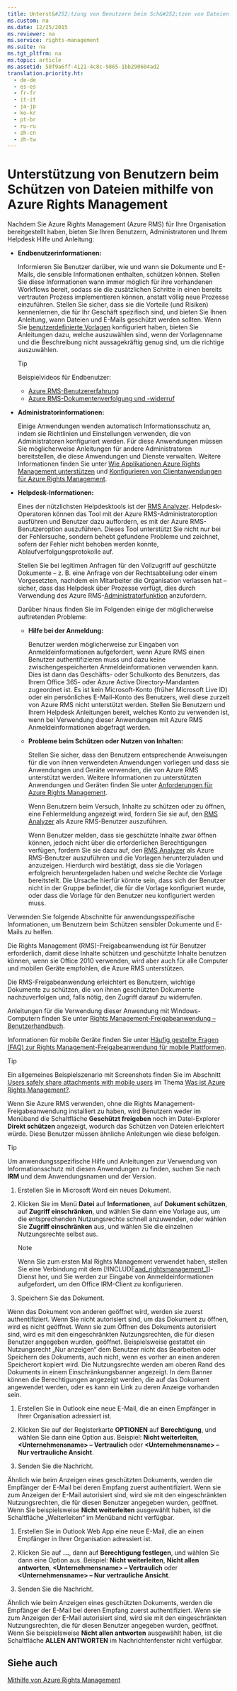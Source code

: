 ```yaml
---
title: Unterst&#252;tzung von Benutzern beim Sch&#252;tzen von Dateien mithilfe von Azure Rights Management
ms.custom: na
ms.date: 12/25/2015
ms.reviewer: na
ms.service: rights-management
ms.suite: na
ms.tgt_pltfrm: na
ms.topic: article
ms.assetid: 58f9a6ff-4121-4c8c-9865-1bb290604ad2
translation.priority.ht: 
  - de-de
  - es-es
  - fr-fr
  - it-it
  - ja-jp
  - ko-kr
  - pt-br
  - ru-ru
  - zh-cn
  - zh-tw
---
```

# Unterst&#252;tzung von Benutzern beim Sch&#252;tzen von Dateien mithilfe von Azure Rights Management
Nachdem Sie Azure Rights Management (Azure RMS) für Ihre Organisation bereitgestellt haben, bieten Sie Ihren Benutzern, Administratoren und Ihrem Helpdesk Hilfe und Anleitung:

- **Endbenutzerinformationen:**

   Informieren Sie Benutzer darüber, wie und wann sie Dokumente und E-Mails, die sensible Informationen enthalten, schützen können. Stellen Sie diese Informationen wann immer möglich für ihre vorhandenen Workflows bereit, sodass sie die zusätzlichen Schritte in einen bereits vertrauten Prozess implementieren können, anstatt völlig neue Prozesse einzuführen. Stellen Sie sicher, dass sie die Vorteile (und Risiken) kennenlernen, die für Ihr Geschäft spezifisch sind, und bieten Sie Ihnen Anleitung, wann Dateien und E-Mails geschützt werden sollten. Wenn Sie [benutzerdefinierte Vorlagen](http://technet.microsoft.com/library/dn642472.aspx) konfiguriert haben, bieten Sie Anleitungen dazu, welche auszuwählen sind, wenn der Vorlagenname und die Beschreibung nicht aussagekräftig genug sind, um die richtige auszuwählen.

   > [!TIP]
   >    Beispielvideos für Endbenutzer:
   > 
   >    - [Azure RMS-Benutzererfahrung](http://channel9.msdn.com/Series/Information-Protection/Azure-RMS-user-experience)
   >    - [Azure RMS-Dokumentenverfolgung und -widerruf](http://channel9.msdn.com/Series/Information-Protection/Azure-RMS-Document-Tracking-and-Revocation)

- **Administratorinformationen:**

   Einige Anwendungen wenden automatisch Informationsschutz an, indem sie Richtlinien und Einstellungen verwenden, die von Administratoren konfiguriert werden. Für diese Anwendungen müssen Sie möglicherweise Anleitungen für andere Administratoren bereitstellen, die diese Anwendungen und Dienste verwalten. Weitere Informationen finden Sie unter [Wie Applikationen Azure Rights Management unterstützen](../../ems/AADRightsMgmt/How-Applications-Support-Azure-Rights-Management.md) und [Konfigurieren von Clientanwendungen für Azure Rights Management](../../ems/AADRightsMgmt/Configuring-Applications-for-Azure-Rights-Management.md).

- **Helpdesk-Informationen:**

   Eines der nützlichsten Helpdesktools ist der [RMS Analyzer](https://www.microsoft.com/en-us/download/details.aspx?id=46437).   Helpdesk-Operatoren können das Tool mit der Azure RMS-Administratoroption ausführen und Benutzer dazu auffordern, es mit der Azure RMS-Benutzeroption auszuführen. Dieses Tool unterstützt Sie nicht nur bei der Fehlersuche, sondern behebt gefundene Probleme und zeichnet, sofern der Fehler nicht behoben werden konnte, Ablaufverfolgungsprotokolle auf.

   Stellen Sie bei legitimen Anfragen für den Vollzugriff auf geschützte Dokumente – z. B. eine Anfrage von der Rechtsabteilung oder einem Vorgesetzten, nachdem ein Mitarbeiter die Organisation verlassen hat – sicher, dass das Helpdesk über Prozesse verfügt, dies durch Verwendung des Azure RMS-[Administratorfunktion](https://technet.microsoft.com/en-us/library/mt147272.aspx) anzufordern.

   Darüber hinaus finden Sie im Folgenden einige der möglicherweise auftretenden Probleme:

   - **Hilfe bei der Anmeldung:**

      Benutzer werden möglicherweise zur Eingaben von Anmeldeinformationen aufgefordert, wenn Azure RMS einen Benutzer authentifizieren muss und dazu keine zwischengespeicherten Anmeldeinformationen verwenden kann. Dies ist dann das Geschäfts- oder Schulkonto des Benutzers, das Ihrem Office 365- oder Azure Active Directory-Mandanten zugeordnet ist. Es ist kein Microsoft-Konto (früher Microsoft Live ID) oder ein persönliches E-Mail-Konto des Benutzers, weil diese zurzeit von Azure RMS nicht unterstützt werden. Stellen Sie Benutzern und Ihrem Helpdesk Anleitungen bereit, welches Konto zu verwenden ist, wenn bei Verwendung dieser Anwendungen mit Azure RMS Anmeldeinformationen abgefragt werden.

   - **Probleme beim Schützen oder Nutzen von Inhalten:**

      Stellen Sie sicher, dass den Benutzern entsprechende Anweisungen für die von ihnen verwendeten Anwendungen vorliegen und dass sie Anwendungen und Geräte verwenden, die von Azure RMS unterstützt werden. Weitere Informationen zu unterstützten Anwendungen und Geräten finden Sie unter [Anforderungen für Azure Rights Management](../../ems/AADRightsMgmt/Requirements-for-Azure-Rights-Management.md).

      Wenn Benutzern beim Versuch, Inhalte zu schützen oder zu öffnen, eine Fehlermeldung angezeigt wird, fordern Sie sie auf, den [RMS Analyzer](https://www.microsoft.com/en-us/download/details.aspx?id=46437) als Azure RMS-Benutzer auszuführen.

      Wenn Benutzer melden, dass sie geschützte Inhalte zwar öffnen können, jedoch nicht über die erforderlichen Berechtigungen verfügen, fordern Sie sie dazu auf, den [RMS Analyzer](https://www.microsoft.com/en-us/download/details.aspx?id=46437) als Azure RMS-Benutzer auszuführen und die Vorlagen herunterzuladen und anzuzeigen. Hierdurch wird bestätigt, dass sie die Vorlagen erfolgreich heruntergeladen haben und welche Rechte die Vorlage bereitstellt. Die Ursache hierfür könnte sein, dass sich der Benutzer nicht in der Gruppe befindet, die für die Vorlage konfiguriert wurde, oder dass die Vorlage für den Benutzer neu konfiguriert werden muss.

Verwenden Sie folgende Abschnitte für anwendungsspezifische Informationen, um Benutzern beim Schützen sensibler Dokumente und E-Mails zu helfen.

Die Rights Management (RMS)-Freigabeanwendung ist für Benutzer erforderlich, damit diese Inhalte schützen und geschützte Inhalte benutzen können, wenn sie Office 2010 verwenden, wird aber auch für alle Computer und mobilen Geräte empfohlen, die Azure RMS unterstützen.

Die RMS-Freigabeanwendung erleichtert es Benutzern, wichtige Dokumente zu schützen, die von ihnen geschützten Dokumente nachzuverfolgen und, falls nötig, den Zugriff darauf zu widerrufen.

Anleitungen für die Verwendung dieser Anwendung mit Windows-Computern finden Sie unter [Rights Management-Freigabeanwendung – Benutzerhandbuch](http://technet.microsoft.com/library/dn339006.aspx).

Informationen für mobile Geräte finden Sie unter [Häufig gestellte Fragen (FAQ) zur Rights Management-Freigabeanwendung für mobile Plattformen](http://technet.microsoft.com/dn451248).

> [!TIP]
> Ein allgemeines Beispielszenario mit Screenshots finden Sie im Abschnitt [Users safely share attachments with mobile users](../../ems/AADRightsMgmt/What-is-Azure-Rights-Management-.md#BKMK_Example_SharingApp) im Thema [Was ist Azure Rights Management?](../../ems/AADRightsMgmt/What-is-Azure-Rights-Management-.md).

Wenn Sie Azure RMS verwenden, ohne die Rights Management-Freigabeanwendung installiert zu haben, wird Benutzern weder im Menüband die Schaltfläche **Geschützt freigeben** noch im Datei-Explorer **Direkt schützen** angezeigt, wodurch das Schützen von Dateien erleichtert würde. Diese Benutzer müssen ähnliche Anleitungen wie diese befolgen.

> [!TIP]
> Um anwendungsspezifische Hilfe und Anleitungen zur Verwendung von Informationsschutz mit diesen Anwendungen zu finden, suchen Sie nach **IRM** und dem Anwendungsnamen und der Version.

1. Erstellen Sie in Microsoft Word ein neues Dokument.

2. Klicken Sie im Menü **Datei** auf **Informationen**, auf **Dokument schützen**, auf **Zugriff einschränken**, und wählen Sie dann eine Vorlage aus, um die entsprechenden Nutzungsrechte schnell anzuwenden, oder wählen Sie **Zugriff einschränken** aus, und wählen Sie die einzelnen Nutzungsrechte selbst aus.

   > [!NOTE]
   >    Wenn Sie zum ersten Mal Rights Management verwendet haben, stellen Sie eine Verbindung mit dem [!INCLUDE[aad_rightsmanagement_1](../../ems/AADRightsMgmt/includes/aad_rightsmanagement_1_md.md)]-Dienst her, und Sie werden zur Eingabe von Anmeldeinformationen aufgefordert, um den Office IRM-Client zu konfigurieren.

3. Speichern Sie das Dokument.

Wenn das Dokument von anderen geöffnet wird, werden sie zuerst authentifiziert. Wenn Sie nicht autorisiert sind, um das Dokument zu öffnen, wird es nicht geöffnet. Wenn sie zum Öffnen des Dokuments autorisiert sind, wird es mit den eingeschränkten Nutzungsrechten, die für diesen Benutzer angegeben wurden, geöffnet. Beispielsweise gestattet ein Nutzungsrecht „Nur anzeigen“ dem Benutzer nicht das Bearbeiten oder Speichern des Dokuments, auch nicht, wenn es vorher an einen anderen Speicherort kopiert wird. Die Nutzungsrechte werden am oberen Rand des Dokuments in einem Einschränkungsbanner angezeigt. In dem Banner können die Berechtigungen angezeigt werden, die auf das Dokument angewendet werden, oder es kann ein Link zu deren Anzeige vorhanden sein.

1. Erstellen Sie in Outlook eine neue E-Mail, die an einen Empfänger in Ihrer Organisation adressiert ist.

2. Klicken Sie auf der Registerkarte **OPTIONEN** auf **Berechtigung**, und wählen Sie dann eine Option aus. Beispiel: **Nicht weiterleiten**, **&lt;Unternehmensname&gt; – Vertraulich** oder **&lt;Unternehmensname&gt; – Nur vertrauliche Ansicht**.

3. Senden Sie die Nachricht.

Ähnlich wie beim Anzeigen eines geschützten Dokuments, werden die Empfänger der E-Mail bei deren Empfang zuerst authentifiziert. Wenn sie zum Anzeigen der E-Mail autorisiert sind, wird sie mit den eingeschränkten Nutzungsrechten, die für diesen Benutzer angegeben wurden, geöffnet. Wenn Sie beispielsweise **Nicht weiterleiten** ausgewählt haben, ist die Schaltfläche „Weiterleiten“ im Menüband nicht verfügbar.

1. Erstellen Sie in Outlook Web App eine neue E-Mail, die an einen Empfänger in Ihrer Organisation adressiert ist.

2. Klicken Sie auf **...**, dann auf **Berechtigung festlegen**, und wählen Sie dann eine Option aus. Beispiel: **Nicht weiterleiten**, **Nicht allen antworten**, **&lt;Unternehmensname&gt; – Vertraulich** oder **&lt;Unternehmensname&gt; – Nur vertrauliche Ansicht**.

3. Senden Sie die Nachricht.

Ähnlich wie beim Anzeigen eines geschützten Dokuments, werden die Empfänger der E-Mail bei deren Empfang zuerst authentifiziert. Wenn sie zum Anzeigen der E-Mail autorisiert sind, wird sie mit den eingeschränkten Nutzungsrechten, die für diesen Benutzer angegeben wurden, geöffnet. Wenn Sie beispielsweise **Nicht allen antworten** ausgewählt haben, ist die Schaltfläche **ALLEN ANTWORTEN** im Nachrichtenfenster nicht verfügbar.

## Siehe auch
[Mithilfe von Azure Rights Management](../../ems/AADRightsMgmt/Using-Azure-Rights-Management.md)

